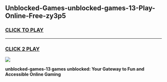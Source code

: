 
## Unblocked-Games-unblocked-games-13-Play-Online-Free-zy3p5
<h3>
<a href="https://premium76.site?title=unblocked-games-13&ref=26A">CLICK TO PLAY</a></h3>
<hr>

<h3>
<a href="https://premium76.site?title=unblocked-games-13&ref=26A">CLICK 2 PLAY</a>
  
</h3>

<a href="https://premium76.site?title=unblocked-games-13&ref=26A"><img src="https://clearcache.store/games.png"></a>


**unblocked-games-13 games unblocked: Your Gateway to Fun and Accessible Online Gaming**
